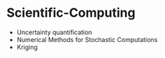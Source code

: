 # Scientific-Computing
- Uncertainty quantification
- Numerical Methods for Stochastic Computations
- Kriging
